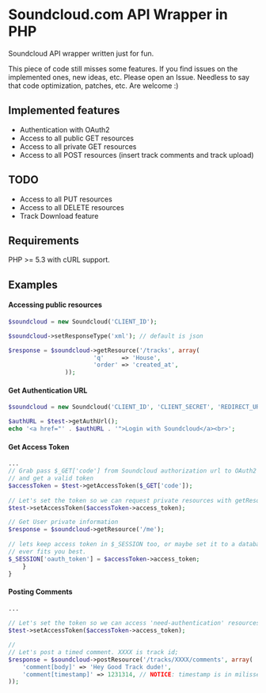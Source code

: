 # Soundcloud.com API Wrapper in PHP
Soundcloud API wrapper written just for fun.

This piece of code still misses some features.
If you find issues on the implemented ones, new ideas, etc. Please open an Issue. 
Needless to say that code optimization, patches, etc. Are welcome :) 

## Implemented features 

* Authentication with OAuth2
* Access to all public GET resources
* Access to all private GET resources
* Access to all POST resources (insert track comments and track upload)

## TODO

* Access to all PUT resources
* Access to all DELETE resources
* Track Download feature

## Requirements
PHP >= 5.3 with cURL support.
 
## Examples

#### Accessing public resources
```php
$soundcloud = new Soundcloud('CLIENT_ID');

$soundcloud->setResponseType('xml'); // default is json

$response = $soundcloud->getResource('/tracks', array(
                        'q'     => 'House',
                        'order' => 'created_at',
                ));
```

#### Get Authentication URL
```php
$soundcloud = new Soundcloud('CLIENT_ID', 'CLIENT_SECRET', 'REDIRECT_URI');

$authURL = $test->getAuthUrl();
echo '<a href="' . $authURL . '">Login with Soundcloud</a><br>'; 
```

#### Get Access Token
```php
...
// Grab pass $_GET['code'] from Soundcloud authorization url to OAuth2 url
// and get a valid token 
$accessToken = $test->getAccessToken($_GET['code']);
    
// Let's set the token so we can request private resources with getResource() method;
$test->setAccessToken($accessToken->access_token);

// Get User private information
$response = $soundcloud->getResource('/me');
        
// lets keep access token in $_SESSION too, or maybe set it to a database table.. what
// ever fits you best.
$_SESSION['oauth_token'] = $accessToken->access_token;
    }
}
```

#### Posting Comments
```php
...
 
// Let's set the token so we can access 'need-authentication' resources with postResource() method;
$test->setAccessToken($accessToken->access_token);

// 
// Let's post a timed comment. XXXX is track id;
$response = $soundcloud->postResource('/tracks/XXXX/comments', array(
    'comment[body]' => 'Hey Good Track dude!',
    'comment[timestamp]' => 1231314, // NOTICE: timestamp is in milisseconds
));
        
```